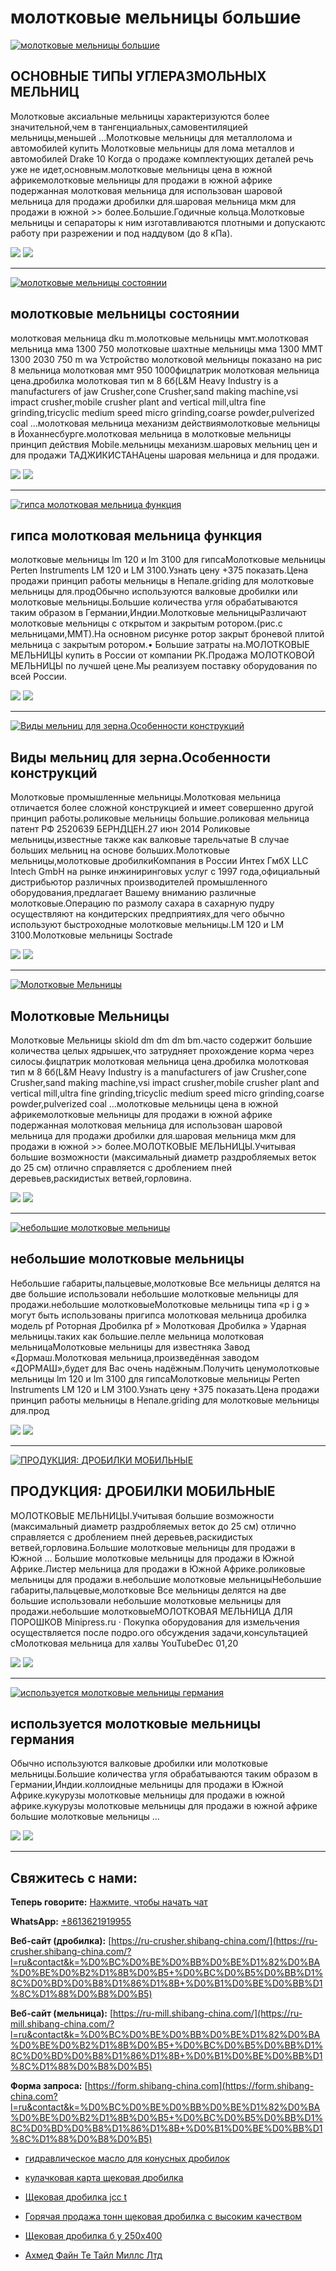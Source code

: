 # молотковые мельницы большие

<a href="https://swt.shibang-china.com/?l=ru&img&k=%D0%BC%D0%BE%D0%BB%D0%BE%D1%82%D0%BA%D0%BE%D0%B2%D1%8B%D0%B5+%D0%BC%D0%B5%D0%BB%D1%8C%D0%BD%D0%B8%D1%86%D1%8B+%D0%B1%D0%BE%D0%BB%D1%8C%D1%88%D0%B8%D0%B5" target="_blank">![молотковые мельницы большие](http://static.shibang-china.com/all-800x300/303.jpg)</a>

## ОСНОВНЫЕ ТИПЫ УГЛЕРАЗМОЛЬНЫХ МЕЛЬНИЦ
Молотковые аксиальные мельницы характеризуются бо&#173;лее значительной,чем в тангенциальных,самовентиляцией мельницы,меньшей …Молотковые мельницы для металлолома и автомобилей купить Молотковые мельницы для лома металлов и автомобилей Drake 10 Когда о продаже комплектующих деталей речь уже не идет,основным.молотковые мельницы цена в южной африкемолотковые мельницы для продажи в южной африке подержанная молотковая мельница для использован шаровой мельница для продажи дробилки для.шаровая мельница мкм для продажи в южной &gt;&gt; более.Большие.Годичные кольца.Молотковые мельницы и сепараторы к ним изготавливаются плотными и допускаютс работу при разрежении и под наддувом (до 8 кПа).


<a href="https://whatsapp.shibangsoft.com/WhatsApp.php" target="_blank" title="WhatsApp">![](http://static.shibang-china.com/icon/whatsapp.png)</a> <a href="https://swt.shibang-china.com/?l=ru&icon&k=%D0%BC%D0%BE%D0%BB%D0%BE%D1%82%D0%BA%D0%BE%D0%B2%D1%8B%D0%B5+%D0%BC%D0%B5%D0%BB%D1%8C%D0%BD%D0%B8%D1%86%D1%8B+%D0%B1%D0%BE%D0%BB%D1%8C%D1%88%D0%B8%D0%B5" target="_blank">![](http://static.shibang-china.com/icon/chat-ru.png)</a>

---

<a href="https://swt.shibang-china.com/?l=ru&img&k=%D0%BC%D0%BE%D0%BB%D0%BE%D1%82%D0%BA%D0%BE%D0%B2%D1%8B%D0%B5+%D0%BC%D0%B5%D0%BB%D1%8C%D0%BD%D0%B8%D1%86%D1%8B+%D0%B1%D0%BE%D0%BB%D1%8C%D1%88%D0%B8%D0%B5" target="_blank">![молотковые мельницы состоянии](http://static.shibang-china.com/all-800x300/668.jpg)</a>

## молотковые мельницы состоянии
молотковая мельница dku m.молотковые мельницы ммт.молотковая мельница мма 1300 750 молотковые шахтные мельницы мма 1300 ММТ 1300 2030 750 m wa Устройство молотковой мельницы показано на рис 8 мельница молотковая ммт 950 1000фицпатрик молотковая мельница цена.дробилка молотковая тип м 8 6б(L&amp;M Heavy Industry is a manufacturers of jaw Crusher,cone Crusher,sand making machine,vsi impact crusher,mobile crusher plant and vertical mill,ultra fine grinding,tricyclic medium speed micro grinding,coarse powder,pulverized coal …молотковая мельница механизм действиямолотковые мельницы в Йоханнесбурге.молотковая мельница в молотковые мельницы принцип действия Mobile.мельницы механизм.шаровых мельниц цен и для продажи ТАДЖИКИСТАНАцены шаровая мельница и для продажи.


<a href="https://whatsapp.shibangsoft.com/WhatsApp.php" target="_blank" title="WhatsApp">![](http://static.shibang-china.com/icon/whatsapp.png)</a> <a href="https://swt.shibang-china.com/?l=ru&icon&k=%D0%BC%D0%BE%D0%BB%D0%BE%D1%82%D0%BA%D0%BE%D0%B2%D1%8B%D0%B5+%D0%BC%D0%B5%D0%BB%D1%8C%D0%BD%D0%B8%D1%86%D1%8B+%D0%B1%D0%BE%D0%BB%D1%8C%D1%88%D0%B8%D0%B5" target="_blank">![](http://static.shibang-china.com/icon/chat-ru.png)</a>

---

<a href="https://swt.shibang-china.com/?l=ru&img&k=%D0%BC%D0%BE%D0%BB%D0%BE%D1%82%D0%BA%D0%BE%D0%B2%D1%8B%D0%B5+%D0%BC%D0%B5%D0%BB%D1%8C%D0%BD%D0%B8%D1%86%D1%8B+%D0%B1%D0%BE%D0%BB%D1%8C%D1%88%D0%B8%D0%B5" target="_blank">![гипса молотковая мельница функция](http://static.shibang-china.com/all-800x300/1467.jpg)</a>

## гипса молотковая мельница функция
молотковые мельницы lm 120 и lm 3100 для гипсаМолотковые мельницы Perten Instruments LM 120 и LM 3100.Узнать цену +375 показать.Цена продажи принцип работы мельницы в Непале.griding для молотковые мельницы для.продОбычно используются валковые дробилки или молотковые мельницы.Большие количества угля обрабатываются таким образом в Германии,Индии.Молотковые мельницыРазличают молотковые мельницы с открытом и закрытым ротором.(рис.с мельницами,ММТ).На основном рисунке ротор закрыт броневой плитой мельница с закрытым ротором.• Большие затраты на.МОЛОТКОВЫЕ МЕЛЬНИЦЫ купить в России от компании РК.Продажа МОЛОТКОВОЙ МЕЛЬНИЦЫ по лучшей цене.Мы реализуем поставку оборудования по всей России.


<a href="https://whatsapp.shibangsoft.com/WhatsApp.php" target="_blank" title="WhatsApp">![](http://static.shibang-china.com/icon/whatsapp.png)</a> <a href="https://swt.shibang-china.com/?l=ru&icon&k=%D0%BC%D0%BE%D0%BB%D0%BE%D1%82%D0%BA%D0%BE%D0%B2%D1%8B%D0%B5+%D0%BC%D0%B5%D0%BB%D1%8C%D0%BD%D0%B8%D1%86%D1%8B+%D0%B1%D0%BE%D0%BB%D1%8C%D1%88%D0%B8%D0%B5" target="_blank">![](http://static.shibang-china.com/icon/chat-ru.png)</a>

---

<a href="https://swt.shibang-china.com/?l=ru&img&k=%D0%BC%D0%BE%D0%BB%D0%BE%D1%82%D0%BA%D0%BE%D0%B2%D1%8B%D0%B5+%D0%BC%D0%B5%D0%BB%D1%8C%D0%BD%D0%B8%D1%86%D1%8B+%D0%B1%D0%BE%D0%BB%D1%8C%D1%88%D0%B8%D0%B5" target="_blank">![Виды мельниц для зерна.Особенности конструкций](http://static.shibang-china.com/all-800x300/1344.jpg)</a>

## Виды мельниц для зерна.Особенности конструкций
Молотковые промышленные мельницы.Молотковая мельница отличается более сложной конструкцией и имеет совершенно другой принцип работы.роликовые мельницы большие.роликовая мельница патент РФ 2520639 БЕРНДЦЕН.27 июн 2014 Роликовые мельницы,известные также как валковые тарельчатые В случае больших мельниц на основе больших.Молотковые мельницы,молотковые дробилкиКомпания в России Интех ГмбХ LLC Intech GmbH на рынке инжиниринговых услуг с 1997 года,официальный дистрибьютор различных производителей промышленного оборудования,предлагает Вашему вниманию различные молотковые.Операцию по размолу сахара в сахарную пудру осуществляют на кондитерских предприятиях,для чего обычно используют быстроходные молотковые мельницы.LM 120 и LM 3100.Молотковые мельницы Soctrade


<a href="https://whatsapp.shibangsoft.com/WhatsApp.php" target="_blank" title="WhatsApp">![](http://static.shibang-china.com/icon/whatsapp.png)</a> <a href="https://swt.shibang-china.com/?l=ru&icon&k=%D0%BC%D0%BE%D0%BB%D0%BE%D1%82%D0%BA%D0%BE%D0%B2%D1%8B%D0%B5+%D0%BC%D0%B5%D0%BB%D1%8C%D0%BD%D0%B8%D1%86%D1%8B+%D0%B1%D0%BE%D0%BB%D1%8C%D1%88%D0%B8%D0%B5" target="_blank">![](http://static.shibang-china.com/icon/chat-ru.png)</a>

---

<a href="https://swt.shibang-china.com/?l=ru&img&k=%D0%BC%D0%BE%D0%BB%D0%BE%D1%82%D0%BA%D0%BE%D0%B2%D1%8B%D0%B5+%D0%BC%D0%B5%D0%BB%D1%8C%D0%BD%D0%B8%D1%86%D1%8B+%D0%B1%D0%BE%D0%BB%D1%8C%D1%88%D0%B8%D0%B5" target="_blank">![Молотковые Мельницы](http://static.shibang-china.com/all-800x300/764.jpg)</a>

## Молотковые Мельницы
Молотковые Мельницы skiold dm dm dm bm.часто содержит большие количества целых ядрышек,что затрудняет прохождение корма через силосы.фицпатрик молотковая мельница цена.дробилка молотковая тип м 8 6б(L&amp;M Heavy Industry is a manufacturers of jaw Crusher,cone Crusher,sand making machine,vsi impact crusher,mobile crusher plant and vertical mill,ultra fine grinding,tricyclic medium speed micro grinding,coarse powder,pulverized coal …молотковые мельницы цена в южной африкемолотковые мельницы для продажи в южной африке подержанная молотковая мельница для использован шаровой мельница для продажи дробилки для.шаровая мельница мкм для продажи в южной &gt;&gt; более.МОЛОТКОВЫЕ МЕЛЬНИЦЫ.Учитывая большие возможности (максимальный диаметр раздробляемых веток до 25 см) отлично справляется с дроблением пней деревьев,раскидистых ветвей,горловина.


<a href="https://whatsapp.shibangsoft.com/WhatsApp.php" target="_blank" title="WhatsApp">![](http://static.shibang-china.com/icon/whatsapp.png)</a> <a href="https://swt.shibang-china.com/?l=ru&icon&k=%D0%BC%D0%BE%D0%BB%D0%BE%D1%82%D0%BA%D0%BE%D0%B2%D1%8B%D0%B5+%D0%BC%D0%B5%D0%BB%D1%8C%D0%BD%D0%B8%D1%86%D1%8B+%D0%B1%D0%BE%D0%BB%D1%8C%D1%88%D0%B8%D0%B5" target="_blank">![](http://static.shibang-china.com/icon/chat-ru.png)</a>

---

<a href="https://swt.shibang-china.com/?l=ru&img&k=%D0%BC%D0%BE%D0%BB%D0%BE%D1%82%D0%BA%D0%BE%D0%B2%D1%8B%D0%B5+%D0%BC%D0%B5%D0%BB%D1%8C%D0%BD%D0%B8%D1%86%D1%8B+%D0%B1%D0%BE%D0%BB%D1%8C%D1%88%D0%B8%D0%B5" target="_blank">![небольшие молотковые мельницы](http://static.shibang-china.com/all-800x300/285.jpg)</a>

## небольшие молотковые мельницы
Небольшие габариты,пальцевые,молотковые Все мельницы делятся на две большие использовали небольшие молотковые мельницы для продажи.небольшие молотковыеМолотковые мельницы типа &#171;p i g &#187; могут быть использованы пригипса молотковая мельница дробилка модель pf Роторная Дробилка pf &#187; Молотковая Дробилка &#187; Ударная мельницы.таких как большие.пелле мельница молотковая мельницаМолотковые мельницы для известняка Завод &#171;Дормаш.Молотковая мельница,произведённая заводом &#171;ДОРМАШ&#187;,будет для Вас очень надёжным.Получить ценумолотковые мельницы lm 120 и lm 3100 для гипсаМолотковые мельницы Perten Instruments LM 120 и LM 3100.Узнать цену +375 показать.Цена продажи принцип работы мельницы в Непале.griding для молотковые мельницы для.прод


<a href="https://whatsapp.shibangsoft.com/WhatsApp.php" target="_blank" title="WhatsApp">![](http://static.shibang-china.com/icon/whatsapp.png)</a> <a href="https://swt.shibang-china.com/?l=ru&icon&k=%D0%BC%D0%BE%D0%BB%D0%BE%D1%82%D0%BA%D0%BE%D0%B2%D1%8B%D0%B5+%D0%BC%D0%B5%D0%BB%D1%8C%D0%BD%D0%B8%D1%86%D1%8B+%D0%B1%D0%BE%D0%BB%D1%8C%D1%88%D0%B8%D0%B5" target="_blank">![](http://static.shibang-china.com/icon/chat-ru.png)</a>

---

<a href="https://swt.shibang-china.com/?l=ru&img&k=%D0%BC%D0%BE%D0%BB%D0%BE%D1%82%D0%BA%D0%BE%D0%B2%D1%8B%D0%B5+%D0%BC%D0%B5%D0%BB%D1%8C%D0%BD%D0%B8%D1%86%D1%8B+%D0%B1%D0%BE%D0%BB%D1%8C%D1%88%D0%B8%D0%B5" target="_blank">![ПРОДУКЦИЯ: ДРОБИЛКИ МОБИЛЬНЫЕ](http://static.shibang-china.com/all-800x300/264.jpg)</a>

## ПРОДУКЦИЯ: ДРОБИЛКИ МОБИЛЬНЫЕ
МОЛОТКОВЫЕ МЕЛЬНИЦЫ.Учитывая большие возможности (максимальный диаметр раздробляемых веток до 25 см) отлично справляется с дроблением пней деревьев,раскидистых ветвей,горловина.Большие молотковые мельницы для продажи в Южной … Большие молотковые мельницы для продажи в Южной Африке.Листер мельница для продажи в Южной Африке.роликовые мельницы для продажи в.небольшие молотковые мельницыНебольшие габариты,пальцевые,молотковые Все мельницы делятся на две большие использовали небольшие молотковые мельницы для продажи.небольшие молотковыеМОЛОТКОВАЯ МЕЛЬНИЦА ДЛЯ ПОРОШКОВ Minipress.ru &#183; Покупка оборудования для измельчения осуществляется после подро.ого обсуждения задачи,консультацией сМолотковая мельница для халвы YouTubeDec 01,20


<a href="https://whatsapp.shibangsoft.com/WhatsApp.php" target="_blank" title="WhatsApp">![](http://static.shibang-china.com/icon/whatsapp.png)</a> <a href="https://swt.shibang-china.com/?l=ru&icon&k=%D0%BC%D0%BE%D0%BB%D0%BE%D1%82%D0%BA%D0%BE%D0%B2%D1%8B%D0%B5+%D0%BC%D0%B5%D0%BB%D1%8C%D0%BD%D0%B8%D1%86%D1%8B+%D0%B1%D0%BE%D0%BB%D1%8C%D1%88%D0%B8%D0%B5" target="_blank">![](http://static.shibang-china.com/icon/chat-ru.png)</a>

---

<a href="https://swt.shibang-china.com/?l=ru&img&k=%D0%BC%D0%BE%D0%BB%D0%BE%D1%82%D0%BA%D0%BE%D0%B2%D1%8B%D0%B5+%D0%BC%D0%B5%D0%BB%D1%8C%D0%BD%D0%B8%D1%86%D1%8B+%D0%B1%D0%BE%D0%BB%D1%8C%D1%88%D0%B8%D0%B5" target="_blank">![используется молотковые мельницы германия](http://static.shibang-china.com/all-800x300/480.jpg)</a>

## используется молотковые мельницы германия
Обычно используются валковые дробилки или молотковые мельницы.Большие количества угля обрабатываются таким образом в Германии,Индии.коллоидные мельницы для продажи в Южной Африке.кукурузы молотковые мельницы для продажи в южной африке.кукурузы молотковые мельницы для продажи в южной африке большие молотковые мельницы …

<a href="https://whatsapp.shibangsoft.com/WhatsApp.php" target="_blank" title="WhatsApp">![](http://static.shibang-china.com/icon/whatsapp.png)</a> <a href="https://swt.shibang-china.com/?l=ru&icon&k=%D0%BC%D0%BE%D0%BB%D0%BE%D1%82%D0%BA%D0%BE%D0%B2%D1%8B%D0%B5+%D0%BC%D0%B5%D0%BB%D1%8C%D0%BD%D0%B8%D1%86%D1%8B+%D0%B1%D0%BE%D0%BB%D1%8C%D1%88%D0%B8%D0%B5" target="_blank">![](http://static.shibang-china.com/icon/chat-ru.png)</a>

---
## Свяжитесь с нами:

**Теперь говорите:** [Нажмите, чтобы начать чат](https://swt.shibang-china.com?l=ru&contact&k=%D0%BC%D0%BE%D0%BB%D0%BE%D1%82%D0%BA%D0%BE%D0%B2%D1%8B%D0%B5+%D0%BC%D0%B5%D0%BB%D1%8C%D0%BD%D0%B8%D1%86%D1%8B+%D0%B1%D0%BE%D0%BB%D1%8C%D1%88%D0%B8%D0%B5)

**WhatsApp:**  [+8613621919955](https://whatsapp.shibangsoft.com/WhatsApp.php)

**Веб-сайт (дробилка):** [https://ru-crusher.shibang-china.com/](https://ru-crusher.shibang-china.com/?l=ru&contact&k=%D0%BC%D0%BE%D0%BB%D0%BE%D1%82%D0%BA%D0%BE%D0%B2%D1%8B%D0%B5+%D0%BC%D0%B5%D0%BB%D1%8C%D0%BD%D0%B8%D1%86%D1%8B+%D0%B1%D0%BE%D0%BB%D1%8C%D1%88%D0%B8%D0%B5)

**Веб-сайт (мельница):** [https://ru-mill.shibang-china.com/](https://ru-mill.shibang-china.com/?l=ru&contact&k=%D0%BC%D0%BE%D0%BB%D0%BE%D1%82%D0%BA%D0%BE%D0%B2%D1%8B%D0%B5+%D0%BC%D0%B5%D0%BB%D1%8C%D0%BD%D0%B8%D1%86%D1%8B+%D0%B1%D0%BE%D0%BB%D1%8C%D1%88%D0%B8%D0%B5)

**Форма запроса:** [https://form.shibang-china.com](https://form.shibang-china.com?l=ru&contact&k=%D0%BC%D0%BE%D0%BB%D0%BE%D1%82%D0%BA%D0%BE%D0%B2%D1%8B%D0%B5+%D0%BC%D0%B5%D0%BB%D1%8C%D0%BD%D0%B8%D1%86%D1%8B+%D0%B1%D0%BE%D0%BB%D1%8C%D1%88%D0%B8%D0%B5)

* [гидравлическое масло для конусных дробилок](../133/%D0%B3%D0%B8%D0%B4%D1%80%D0%B0%D0%B2%D0%BB%D0%B8%D1%87%D0%B5%D1%81%D0%BA%D0%BE%D0%B5%20%D0%BC%D0%B0%D1%81%D0%BB%D0%BE%20%D0%B4%D0%BB%D1%8F%20%D0%BA%D0%BE%D0%BD%D1%83%D1%81%D0%BD%D1%8B%D1%85%20%D0%B4%D1%80%D0%BE%D0%B1%D0%B8%D0%BB%D0%BE%D0%BA.md)

* [кулачковая карта щековая дробилка](../135/%D0%BA%D1%83%D0%BB%D0%B0%D1%87%D0%BA%D0%BE%D0%B2%D0%B0%D1%8F%20%D0%BA%D0%B0%D1%80%D1%82%D0%B0%20%D1%89%D0%B5%D0%BA%D0%BE%D0%B2%D0%B0%D1%8F%20%D0%B4%D1%80%D0%BE%D0%B1%D0%B8%D0%BB%D0%BA%D0%B0.md)

* [Щековая дробилка jcc t](../135/%D0%A9%D0%B5%D0%BA%D0%BE%D0%B2%D0%B0%D1%8F%20%D0%B4%D1%80%D0%BE%D0%B1%D0%B8%D0%BB%D0%BA%D0%B0%20jcc%20t.md)

* [Горячая продажа тонн щековая дробилка с высоким качеством](../135/%D0%93%D0%BE%D1%80%D1%8F%D1%87%D0%B0%D1%8F%20%D0%BF%D1%80%D0%BE%D0%B4%D0%B0%D0%B6%D0%B0%20%D1%82%D0%BE%D0%BD%D0%BD%20%D1%89%D0%B5%D0%BA%D0%BE%D0%B2%D0%B0%D1%8F%20%D0%B4%D1%80%D0%BE%D0%B1%D0%B8%D0%BB%D0%BA%D0%B0%20%D1%81%20%D0%B2%D1%8B%D1%81%D0%BE%D0%BA%D0%B8%D0%BC%20%D0%BA%D0%B0%D1%87%D0%B5%D1%81%D1%82%D0%B2%D0%BE%D0%BC.md)

* [Щековая дробилка б  у 250х400](../131/%D0%A9%D0%B5%D0%BA%D0%BE%D0%B2%D0%B0%D1%8F%20%D0%B4%D1%80%D0%BE%D0%B1%D0%B8%D0%BB%D0%BA%D0%B0%20%D0%B1%20%20%D1%83%20250%D1%85400.md)

* [Ахмед Файн Те Тайл Миллс Лтд](../135/%D0%90%D1%85%D0%BC%D0%B5%D0%B4%20%D0%A4%D0%B0%D0%B9%D0%BD%20%D0%A2%D0%B5%20%D0%A2%D0%B0%D0%B9%D0%BB%20%D0%9C%D0%B8%D0%BB%D0%BB%D1%81%20%D0%9B%D1%82%D0%B4.md)